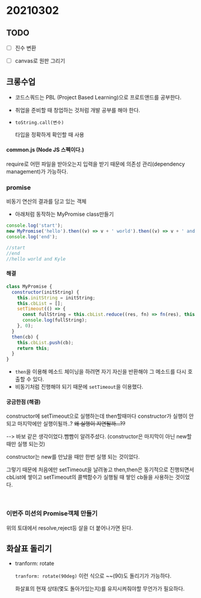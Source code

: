 # 20210302 

## TODO

- [ ] 진수 변환
- [ ] canvas로 원판 그리기



## 크롱수업

- 코드스쿼드는 PBL (Project Based Learning)으로 프로트앤드를 공부한다.
- 취업을 준비할 때 창업하는 것처럼 개발 공부를 해야 한다. 
- `toString.call(변수)` 

  타입을 정확하게 확인할 때 사용

#### common.js (Node JS 스펙이다.)

require로 어떤 파일을 받아오는지 입력을 받기 때문에 의존성 관리(dependency management)가 가능하다. 

### promise

비동기 연산의 결과를 담고 있는 객체

- 아래처럼 동작하는 MyPromise class만들기

```javascript
console.log('start');
new MyPromise('hello').then((v) => v + ' world').then((v) => v + ' and Kyle');
console.log('end');

//start
//end
//hello world and Kyle
```

 #### 해결

```javascript
class MyPromise {
  constructor(initString) {
    this.initString = initString;
    this.cbList = [];
    setTimeout(() => {
      const fullString = this.cbList.reduce((res, fn) => fn(res), this.initString);
      console.log(fullString);
    }, 0);
  }
  then(cb) {
    this.cbList.push(cb);
    return this;
  }
}
```

- `then`을 이용해 메소드 체이닝을 하려면 자기 자신을 반환해야 그 메소드를 다시 호출할 수 있다. 
- 비동기처럼 진행해야 되기 때문에 `setTimeout`을 이용했다. 

#### 궁금한점 (해결)

constructor에 setTimeout으로 실행하는데 then할때마다 constructor가 실행이 안되고 마지막에만 실행이될까..? ~~왜 실행이 지연될까...??~~

--> 바보 같은 생각이었다.빰빰이 알려주셨다. (constructor은 마지막이 아닌 new할 때만 실행 되는것)

constructor는 new를 만났을 때만 한번 실행 되는 것이었다. 

그렇기 때문에 처음에만 setTimeout을 날려놓고 then,then은 동기적으로 진행되면서 cbList에 쌓이고 setTimeout의 콜백함수가 실행될 때 쌓인 cb들을 사용하는 것이었다. 

​	

### 이번주 미션의 Promise객체 만들기

위의 토대에서 resolve,reject등 살을 더 붙어나가면 된다.  



## 화살표 돌리기

- tranform: rotate

  `tranform: rotate(90deg)` 이런 식으로 ~~(90)도 돌리기가 가능하다. 

  화살표의 현재 상태(몇도 돌아가있는지)를 유지시켜줘야할 무언가가 필요하다.